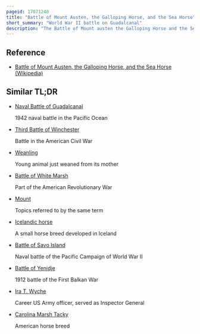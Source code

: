 ```yaml
---
pageid: 17071240
title: "Battle of Mount Austen, the Galloping Horse, and the Sea Horse"
short_summary: "World War II battle on Guadalcanal"
description: "The Battle of Mount austen the Galloping Horse and the Sea Horse Parts sometimes known as Battle of the Gifu took Place from 15 December 1942 to 23 january 1943 and was primarily an Engagement between united States and imperial japanese Forces in the Hills near the Matanikau River Area on Guad. The U. S. The american Forces were under the general Command of major general Alexander Patch and the japanese Forces were under the general Command of lieutenant general Harukichi hyakutake."
---
```


## Reference

- [Battle of Mount Austen, the Galloping Horse, and the Sea Horse (Wikipedia)](https://en.wikipedia.org/?curid=17071240)

## Similar TL;DR

- [Naval Battle of Guadalcanal](/tldr/en/naval-battle-of-guadalcanal)

  1942 naval battle in the Pacific Ocean

- [Third Battle of Winchester](/tldr/en/third-battle-of-winchester)

  Battle in the American Civil War

- [Weanling](/tldr/en/weanling)

  Young animal just weaned from its mother

- [Battle of White Marsh](/tldr/en/battle-of-white-marsh)

  Part of the American Revolutionary War

- [Mount](/tldr/en/mount)

  Topics referred to by the same term

- [Icelandic horse](/tldr/en/icelandic-horse)

  A small horse breed developed in Iceland

- [Battle of Savo Island](/tldr/en/battle-of-savo-island)

  Naval battle of the Pacific Campaign of World War II

- [Battle of Yenidje](/tldr/en/battle-of-yenidje)

  1912 battle of the First Balkan War

- [Ira T. Wyche](/tldr/en/ira-t-wyche)

  Career US Army officer, served as Inspector General

- [Carolina Marsh Tacky](/tldr/en/carolina-marsh-tacky)

  American horse breed
